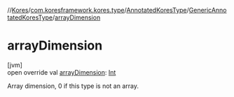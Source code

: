 //[Kores](../../../../index.md)/[com.koresframework.kores.type](../../index.md)/[AnnotatedKoresType](../index.md)/[GenericAnnotatedKoresType](index.md)/[arrayDimension](array-dimension.md)

# arrayDimension

[jvm]\
open override val [arrayDimension](array-dimension.md): [Int](https://kotlinlang.org/api/latest/jvm/stdlib/kotlin/-int/index.html)

Array dimension, 0 if this type is not an array.
